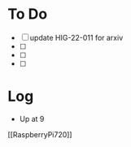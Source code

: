 

# To Do
 - [ ] update HIG-22-011 for arxiv
 - [ ] 
 - [ ]  
 - [ ]  



# Log

- Up at 9

[[RaspberryPi720]]

